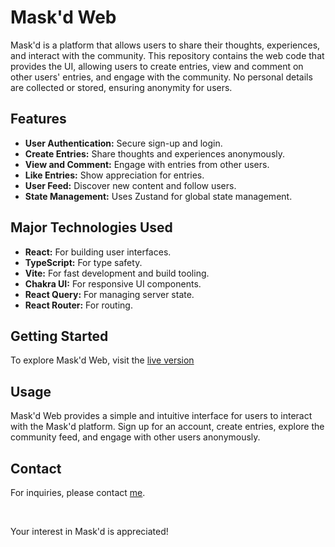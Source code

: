 # Mask'd Web

Mask'd is a platform that allows users to share their thoughts, experiences, and interact with the community. This repository contains the web code that provides the UI, allowing users to create entries, view and comment on other users' entries, and engage with the community. No personal details are collected or stored, ensuring anonymity for users.

## Features

- **User Authentication:** Secure sign-up and login.
- **Create Entries:** Share thoughts and experiences anonymously.
- **View and Comment:** Engage with entries from other users.
- **Like Entries:** Show appreciation for entries.
- **User Feed:** Discover new content and follow users.
- **State Management:** Uses Zustand for global state management.

## Major Technologies Used

- **React:** For building user interfaces.
- **TypeScript:** For type safety.
- **Vite:** For fast development and build tooling.
- **Chakra UI:** For responsive UI components.
- **React Query:** For managing server state.
- **React Router:** For routing.

## Getting Started

To explore Mask'd Web, visit the [live version](https://maskd.org)

## Usage

Mask'd Web provides a simple and intuitive interface for users to interact with the Mask'd platform. Sign up for an account, create entries, explore the community feed, and engage with other users anonymously.

## Contact

For inquiries, please contact [me](https://www.linkedin.com/in/hilary-asogwa/).

<br>

Your interest in Mask'd is appreciated!

